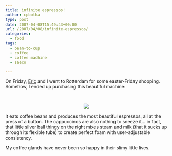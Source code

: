 ```yaml
---
title: infinite espressos!
author: cpbotha
type: post
date: 2007-04-08T15:49:43+00:00
url: /2007/04/08/infinite-espressos/
categories:
  - food
tags:
  - bean-to-cup
  - coffee
  - coffee machine
  - saeco

---
```

On Friday, [Eric][1] and I went to Rotterdam for some easter-Friday shopping. Somehow, I ended up purchasing this beautiful machine:

&nbsp;

<p style="text-align: center;">
  <a href="http://picasaweb.google.com/cpbotha/Misc/photo#5051077964171646786"><img src="http://lh4.google.com/image/cpbotha/RhkIpYtBF0I/AAAAAAAAAcg/4Ce09DT9Q8A/s400/incanto_cappuccino.jpg" /></a>
</p>

It eats coffee beans and produces the most beautiful espressos, all at the press of a button. The cappuccinos are also nothing to sneeze it&#8230; in fact, that little silver ball thingy on the right mixes steam and milk (that it sucks up through its flexible tube) to create perfect foam with user-adjustable consistency.

My coffee glands have never been so happy in their slimy little lives.

 [1]: http://graphics.tudelft.nl/~eric/ "Eric's homepage"